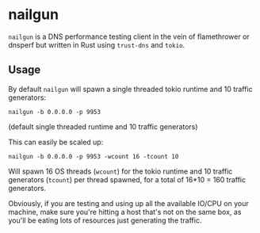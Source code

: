 # nailgun

`nailgun` is a DNS performance testing client in the vein of flamethrower or dnsperf but written in Rust using `trust-dns` and `tokio`.

## Usage

By default `nailgun` will spawn a single threaded tokio runtime and 10 traffic generators:

```
nailgun -b 0.0.0.0 -p 9953
```

(default single threaded runtime and 10 traffic generators)

This can easily be scaled up:

```
nailgun -b 0.0.0.0 -p 9953 -wcount 16 -tcount 10
```

Will spawn 16 OS threads (`wcount`) for the tokio runtime and 10 traffic generators (`tcount`) per thread spawned, for a total of 16\*10 = 160 traffic generators.

Obviously, if you are testing and using up all the available IO/CPU on your machine, make sure you're hitting a host that's not on the same box, as you'll be eating lots of resources just generating the traffic.
